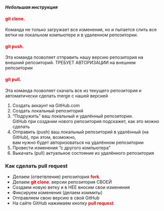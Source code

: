 ***Небольшая инструкция***
#### <span style="color:red"> **git clone**.</span>
Команда не только 
загружает все изменения, но и пытается слить 
все ветки на локальном компьютере и в 
удаленном репозитории.
#### <span style="color:red"> **git push**.</span>
Эта команда позволяет отправить нашу 
версию репозитория на внешний 
репозиторий. ТРЕБУЕТ АВТОРИЗАЦИИ 
на внешнем репозитории
#### <span style="color:red"> **git pull**.</span>
Эта команда позволяет скачать все 
из текущего репозитория и автоматически 
сделать merge с нашей версией
  
1. Создать аккаунт на GitHub.com  
2. Создать локальный репозиторий  
3. “Подружить” ваш локальный и удалённый репозитории.  
GitHub при создании нового репозитория подскажет, как это можно сделать  
4. Отправить (push) ваш локальный репозиторий в удалённый (на GitHub), при этом, возможно,  
вам нужно будет авторизоваться на удалённом репозитории  
5. Провести изменения “с другого компьютера”  
6. Выкачать (pull) актуальное состояние из удалённого репозитория  

### Как сделать pull request
* Делаем (ответвление) репозитория <span style="color:red"> __fork__.</span>
* Делаем <span style="color:red"> __git clone__.</span> версии репозитория СВОЕЙ
* Создаем новую ветку и в НЕЕ вносим свои изменения
* Фиксируем изменения (делаем коммиты)
* Отправляем свою версию в свой GitHub
* На сайте GitHub нажимаем кнопку <span style="color:red"> __pull request__.</span>